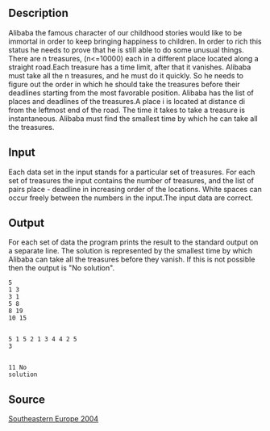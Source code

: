 <h2>Description</h2><p>Alibaba the famous character of our childhood stories would like to be immortal in order to keep bringing happiness to children. In order to rich this status he needs to prove that he is still able to do some unusual things. There are n treasures, (n&lt;=10000) each in a different place located along a straight road.Each treasure has a time limit, after that it vanishes. Alibaba must take all the n treasures, and he must do it quickly. So he needs to figure out the order in which he should take the treasures before their deadlines starting from the most favorable position. Alibaba has the list of places and deadlines of the treasures.A place i is located at distance di from the leftmost end of the road. The time it takes to take a treasure is instantaneous. Alibaba must find the smallest time by which he can take all the treasures.</p><h2>Input</h2><p>Each data set in the input stands for a particular set of treasures. For each set of treasures the input contains the number of treasures, and the list of pairs place - deadline in increasing order of the locations. White spaces can occur freely between the numbers in the input.The input data are correct.</p><h2>Output</h2><p>For each set of data the program prints the result to the standard output on a separate line. The solution is represented by the smallest time by which Alibaba can take all the treasures before they vanish. If this is not possible then the output is "No solution".</p><pre><code class="language-input1">5
1 3
3 1
5 8
8 19
10 15

5
1 5
2 1
3 4
4 2
5 3</code></pre><pre><code class="language-output1">11
No solution</code></pre><h2>Source</h2><a href="searchproblem?field=source&amp;key=Southeastern+Europe+2004">Southeastern Europe 2004</a>